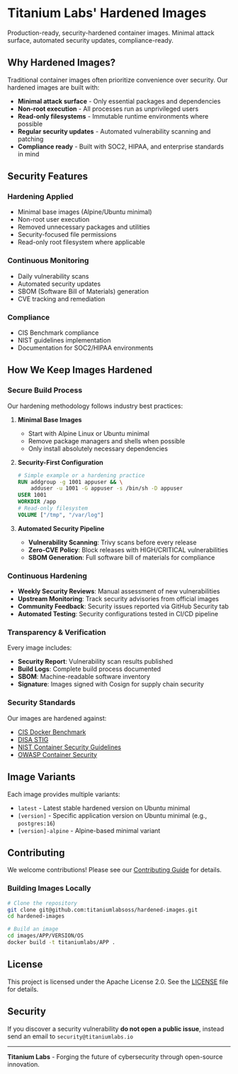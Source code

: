 # Titanium Labs' Hardened Images

Production-ready, security-hardened container images. Minimal attack surface, automated security updates, compliance-ready.

## Why Hardened Images?

Traditional container images often prioritize convenience over security. Our hardened images are built with:

- **Minimal attack surface** - Only essential packages and dependencies
- **Non-root execution** - All processes run as unprivileged users
- **Read-only filesystems** - Immutable runtime environments where possible
- **Regular security updates** - Automated vulnerability scanning and patching
- **Compliance ready** - Built with SOC2, HIPAA, and enterprise standards in mind

## Security Features

### **Hardening Applied**
- Minimal base images (Alpine/Ubuntu minimal)
- Non-root user execution
- Removed unnecessary packages and utilities
- Security-focused file permissions
- Read-only root filesystem where applicable

### **Continuous Monitoring**
- Daily vulnerability scans
- Automated security updates
- SBOM (Software Bill of Materials) generation
- CVE tracking and remediation

### **Compliance**
- CIS Benchmark compliance
- NIST guidelines implementation
- Documentation for SOC2/HIPAA environments

## How We Keep Images Hardened

### Secure Build Process

Our hardening methodology follows industry best practices:

1. **Minimal Base Images**
   - Start with Alpine Linux or Ubuntu minimal
   - Remove package managers and shells when possible
   - Only install absolutely necessary dependencies

2. **Security-First Configuration**
   ```dockerfile
   # Simple example or a hardening practice
   RUN addgroup -g 1001 appuser && \
       adduser -u 1001 -G appuser -s /bin/sh -D appuser
   USER 1001
   WORKDIR /app
   # Read-only filesystem
   VOLUME ["/tmp", "/var/log"]
   ```

3. **Automated Security Pipeline**
   - **Vulnerability Scanning**: Trivy scans before every release
   - **Zero-CVE Policy**: Block releases with HIGH/CRITICAL vulnerabilities
   - **SBOM Generation**: Full software bill of materials for compliance

### Continuous Hardening

- **Weekly Security Reviews**: Manual assessment of new vulnerabilities
- **Upstream Monitoring**: Track security advisories from official images
- **Community Feedback**: Security issues reported via GitHub Security tab
- **Automated Testing**: Security configurations tested in CI/CD pipeline

### Transparency & Verification

Every image includes:
- **Security Report**: Vulnerability scan results published
- **Build Logs**: Complete build process documented
- **SBOM**: Machine-readable software inventory
- **Signature**: Images signed with Cosign for supply chain security

### Security Standards

Our images are hardened against:
- [CIS Docker Benchmark](https://www.cisecurity.org/benchmark/docker)
- [DISA STIG](https://www.cyber.mil/stigs)
- [NIST Container Security Guidelines](https://csrc.nist.gov/publications/detail/sp/800-190/final)
- [OWASP Container Security](https://cheatsheetseries.owasp.org/cheatsheets/Docker_Security_Cheat_Sheet.html)

## Image Variants

Each image provides multiple variants:

- `latest` - Latest stable hardened version on Ubuntu minimal
- `[version]` - Specific application version on Ubuntu minimal (e.g., `postgres:16`)
- `[version]-alpine` - Alpine-based minimal variant

## Contributing

We welcome contributions! Please see our [Contributing Guide](CONTRIBUTING.md) for details.

### Building Images Locally

```bash
# Clone the repository
git clone git@github.com:titaniumlabsoss/hardened-images.git
cd hardened-images

# Build an image
cd images/APP/VERSION/OS
docker build -t titaniumlabs/APP .
```

## License

This project is licensed under the Apache License 2.0. See the [LICENSE](LICENSE) file for details.

## Security

If you discover a security vulnerability **do not open a public issue**, instead send an email to `security@titaniumlabs.io`

---

**Titanium Labs** - Forging the future of cybersecurity through open-source innovation.
